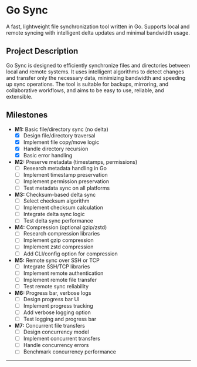 # Go Sync

A fast, lightweight file synchronization tool written in Go. Supports local and remote syncing with intelligent delta updates and minimal bandwidth usage.

## Project Description
Go Sync is designed to efficiently synchronize files and directories between local and remote systems. It uses intelligent algorithms to detect changes and transfer only the necessary data, minimizing bandwidth and speeding up sync operations. The tool is suitable for backups, mirroring, and collaborative workflows, and aims to be easy to use, reliable, and extensible.

## Milestones

- **M1:** Basic file/directory sync (no delta)
  - [x] Design file/directory traversal
  - [x] Implement file copy/move logic
  - [x] Handle directory recursion
  - [x] Basic error handling

- **M2:** Preserve metadata (timestamps, permissions)
  - [ ] Research metadata handling in Go
  - [ ] Implement timestamp preservation
  - [ ] Implement permission preservation
  - [ ] Test metadata sync on all platforms

- **M3:** Checksum-based delta sync
  - [ ] Select checksum algorithm
  - [ ] Implement checksum calculation
  - [ ] Integrate delta sync logic
  - [ ] Test delta sync performance

- **M4:** Compression (optional gzip/zstd)
  - [ ] Research compression libraries
  - [ ] Implement gzip compression
  - [ ] Implement zstd compression
  - [ ] Add CLI/config option for compression

- **M5:** Remote sync over SSH or TCP
  - [ ] Integrate SSH/TCP libraries
  - [ ] Implement remote authentication
  - [ ] Implement remote file transfer
  - [ ] Test remote sync reliability

- **M6:** Progress bar, verbose logs
  - [ ] Design progress bar UI
  - [ ] Implement progress tracking
  - [ ] Add verbose logging option
  - [ ] Test logging and progress bar

- **M7:** Concurrent file transfers
  - [ ] Design concurrency model
  - [ ] Implement concurrent transfers
  - [ ] Handle concurrency errors
  - [ ] Benchmark concurrency performance

---
